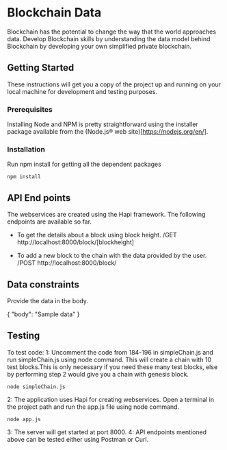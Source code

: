 # Blockchain Data

Blockchain has the potential to change the way that the world approaches data. Develop Blockchain skills by understanding the data model behind Blockchain by developing your own simplified private blockchain.

## Getting Started

These instructions will get you a copy of the project up and running on your local machine for development and testing purposes.

### Prerequisites

Installing Node and NPM is pretty straightforward using the installer package available from the (Node.js® web site)[https://nodejs.org/en/].

### Installation

Run npm install for getting all the dependent packages
```
npm install

```
## API End points
The webservices are created using the Hapi framework. The following endpoints are available so far.

- To get the details about a block using block height.
/GET  http://localhost:8000/block/[blockheight]

- To add a new block to the chain with the data provided by the user.
/POST http://localhost:8000/block/

Data constraints
----------------
Provide the data in the body.

{
    "body": "Sample data"
}

## Testing

To test code:
1: Uncomment the code from 184-196 in simpleChain.js and run simpleChain.js using node command. This will create a chain with 10 test blocks.This is only necessary if you need these many test blocks, else by performing step 2  would give you a chain with genesis block.
```
node simpleChain.js
```
2: The application uses Hapi for creating webservices. Open a terminal in the project path and run the app.js file using node command.
```
node app.js
```
3: The server will get started at port 8000.
4: API endpoints mentioned above can be tested either using Postman or Curl.
